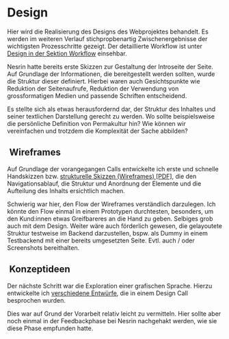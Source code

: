 # Design

Hier wird die Realisierung des Designs des Webprojektes behandelt. Es werden im weiteren Verlauf stichpropbenartig Zwischenergebnisse der wichtigsten Prozesschritte gezeigt. Der detaillierte Workflow ist unter [Design in der Sektion Workflow](../../workflow/detailed/design.md) einsehbar.

Nesrin hatte bereits erste Skizzen zur Gestaltung der Introseite der Seite. Auf Grundlage der Informationen, die bereitgestellt werden sollten, wurde die Struktur dieser definiert. Hierbei waren auch Gesichtspunkte wie Reduktion der Seitenaufrufe, Reduktion der Verwendung von grossformatigen Medien und passende Schriften entscheidend.

Es stellte sich als etwas herausfordernd dar, der Struktur des Inhaltes und seiner textlichen Darstellung gerecht zu werden. Wo sollte beispielsweise die persönliche Definition von Permakultur hin? Wie können wir vereinfachen und trotzdem die Komplexität der Sache abbilden?

##  Wireframes

Auf Grundlage der vorangegangen Calls entwickelte ich erste und schnelle Handskizzen bzw. [strukturelle Skizzen (Wireframes) [PDF]](https://cloud.nadineprigann.de/index.php/s/HBT53qDRGqzeiqa), die den Navigationsablauf, die Struktur und Anordnung der Elemente und die Aufteilung des Inhalts ersichtlich machen.

Schwierig war hier, den Flow der Wireframes verständlich darzulegen. Ich könnte den Flow einmal in einem Prototypen durchtesten, besonders, um den Kund:innen etwas Greifbareres an die Hand zu geben. Selbiges grob auch mit dem Design. Weiter wäre auch förderlich gewesen, die gelayoutete Struktur testweise im Backend darzustellen, bspw. als Dummy in einem Testbackend mit einer bereits umgesetzten Seite. Evtl. auch / oder Screenshots bereithalten.

##  Konzeptideen

Der nächste Schritt war die Exploration einer grafischen Sprache. Hierzu entwickelte ich [verschiedene Entwürfe](https://cloud.nadineprigann.de/index.php/s/4tdeAd45RopCZAS), die in einem Design Call besprochen wurden.

Dies war auf Grund der Vorarbeit relativ leicht zu vermitteln. Hier sollte aber noch einmal in der Feedbackphase bei Nesrin nachgehakt werden, wie sie diese Phase empfunden hatte.
